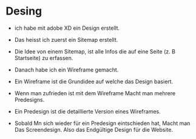 <h1>Desing</h1>

* ich habe mit adobe XD ein Design erstellt.

* Das heisst ich zuerst ein Sitemap erstellt.

* Die Idee von einem Sitemap, ist alle Infos die auf eine Seite (z. B Startseite) zu erfassen.

* Danach habe ich ein Wireframe gemacht.

* Ein Wireframe ist die Grundidee auf welche das Design basiert.

* Wenn man zufrieden ist mit dem Wireframe Macht man mehrere Predesigns.

* Ein Predesign ist die detaillierte Version eines Wireframes.

* Sobald Mn sich wieder für ein Predesign eintschieden hat, Macht man Das Screendesign. Also das Endgültige Design für die Website.